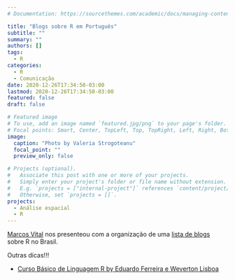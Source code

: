 ```yaml
---
# Documentation: https://sourcethemes.com/academic/docs/managing-content/

title: "Blogs sobre R em Português"
subtitle: ""
summary: ""
authors: []
tags:
  - R
categories:
  - R
  - Comunicação
date: 2020-12-26T17:34:50-03:00
lastmod: 2020-12-26T17:34:50-03:00
featured: false
draft: false

# Featured image
# To use, add an image named `featured.jpg/png` to your page's folder.
# Focal points: Smart, Center, TopLeft, Top, TopRight, Left, Right, BottomLeft, Bottom, BottomRight.
image:
  caption: "Photo by Valeria Strogoteanu"
  focal_point: ""
  preview_only: false

# Projects (optional).
#   Associate this post with one or more of your projects.
#   Simply enter your project's folder or file name without extension.
#   E.g. `projects = ["internal-project"]` references `content/project/deep-learning/index.md`.
#   Otherwise, set `projects = []`.
projects: 
  - Análise espacial
  - R
---
```


[Marcos Vital](https://github.com/marcosvital) nos presenteou com a organização de uma [lista de blogs](https://github.com/marcosvital/blogs-de-R-no-Brasil)  sobre R no Brasil.

Outras dicas!!! 

+ [Curso Básico de Linguagem R by Eduardo Ferreira e Weverton Lisboa](https://bookdown.org/wevsena/curso_r_tce/curso_r_tce.html#exercicios-2)
